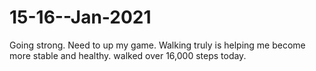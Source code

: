 # 15-16--Jan-2021
Going strong. Need to up my game. Walking truly is helping me become more stable and healthy. walked over 16,000 steps today.
